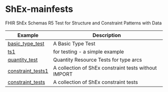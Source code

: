 # ShEx-mainfests
FHIR ShEx Schemas R5 Test for Structure and Constraint Patterns with Data
 
| Example | Description |
| ------- | ----------- |
| [basic_type_test](http://shex.io/webapps/shex.js/doc/shex-simple?manifestURL=https://fhircat.github.io/validation/ShExValidation/ShExSchemasDataValidation/basic_type_test/basic_type_test.yaml) | A Basic Type Test |
| [ts1](http://shex.io/webapps/shex.js/doc/shex-simple?manifestURL=https://fhircat.github.io/validation/ShExValidation/ShExSchemasDataValidation/ts1/ts1.yaml) | for testing - a simple example |
| [quantity_test](http://shex.io/webapps/shex.js/doc/shex-simple?manifestURL=https://fhircat.github.io/validation/ShExValidation/ShExSchemasDataValidation/quantity_test/quantity_test.yaml) | Quantity Resource Tests for type arcs |
| [constraint_tests1](http://shex.io/webapps/shex.js/doc/shex-simple?manifestURL=https://fhircat.github.io/validation/ShExValidation/ShExSchemasDataValidation/constraint_tests1/constraint_tests1.yaml) | A collection of ShEx constraint tests without IMPORT |
| [constraint_tests](http://shex.io/webapps/shex.js/doc/shex-simple?manifestURL=https://fhircat.github.io/validation/ShExValidation/ShExSchemasDataValidation/constraint_tests/constraint_tests.yaml) | A collection of ShEx constraint tests |
